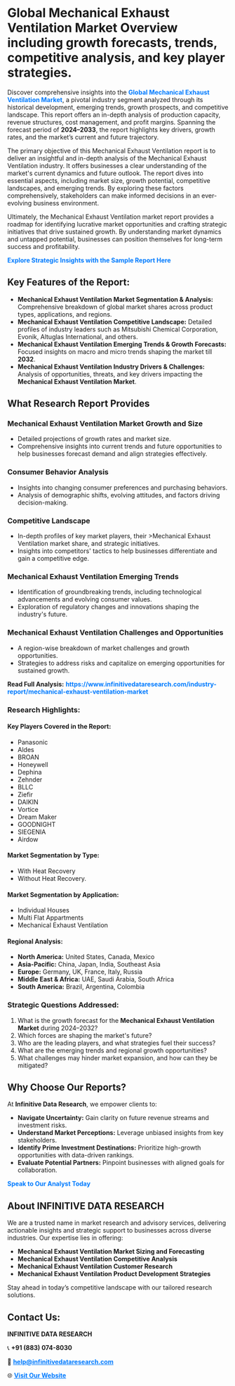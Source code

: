 <h1>Global Mechanical Exhaust Ventilation Market Overview including growth forecasts, trends, competitive analysis, and key player strategies.</h1>
<p>
Discover comprehensive insights into the 
<a href="https://www.infinitivedataresearch.com/industry-report/mechanical-exhaust-ventilation-market" rel="dofollow" style="color: #007BFF; text-decoration: none;"><strong>Global Mechanical Exhaust Ventilation Market</strong></a>, a pivotal industry segment analyzed through its historical development, emerging trends, growth prospects, and competitive landscape. This report offers an in-depth analysis of production capacity, revenue structures, cost management, and profit margins. Spanning the forecast period of <strong>2024–2033</strong>, the report highlights key drivers, growth rates, and the market’s current and future trajectory.
</p>
<p>
The primary objective of this Mechanical Exhaust Ventilation report is to deliver an insightful and in-depth analysis of the Mechanical Exhaust Ventilation industry. It offers businesses a clear understanding of the market's current dynamics and future outlook. The report dives into essential aspects, including market size, growth potential, competitive landscapes, and emerging trends. By exploring these factors comprehensively, stakeholders can make informed decisions in an ever-evolving business environment.
</p>
<p>
Ultimately, the Mechanical Exhaust Ventilation market report provides a roadmap for identifying lucrative market opportunities and crafting strategic initiatives that drive sustained growth. By understanding market dynamics and untapped potential, businesses can position themselves for long-term success and profitability.
</p>
<p>
<a href="https://www.infinitivedataresearch.com/request-sample/reportId=111525" style="color: #007BFF; text-decoration: none;"><strong>Explore Strategic Insights with the Sample Report Here</strong></a>
</p>

<h2>Key Features of the Report:</h2>
<ul>
<li><strong>Mechanical Exhaust Ventilation Market Segmentation & Analysis:</strong> Comprehensive breakdown of global market shares across product types, applications, and regions.</li>
<li><strong>Mechanical Exhaust Ventilation Competitive Landscape:</strong> Detailed profiles of industry leaders such as Mitsubishi Chemical Corporation, Evonik, Altuglas International, and others.</li>
<li><strong>Mechanical Exhaust Ventilation Emerging Trends & Growth Forecasts:</strong> Focused insights on macro and micro trends shaping the market till <strong>2032</strong>.</li>
<li><strong>Mechanical Exhaust Ventilation Industry Drivers & Challenges:</strong> Analysis of opportunities, threats, and key drivers impacting the <strong>Mechanical Exhaust Ventilation Market</strong>.</li>
</ul>

<h2>What Research Report Provides</h2>
<h3>Mechanical Exhaust Ventilation Market Growth and Size</h3>
<ul>
<li>Detailed projections of growth rates and market size.</li>
<li>Comprehensive insights into current trends and future opportunities to help businesses forecast demand and align strategies effectively.</li>
</ul>

<h3>Consumer Behavior Analysis</h3>
<ul>
<li>Insights into changing consumer preferences and purchasing behaviors.</li>
<li>Analysis of demographic shifts, evolving attitudes, and factors driving decision-making.</li>
</ul>

<h3>Competitive Landscape</h3>
<ul>
<li>In-depth profiles of key market players, their >Mechanical Exhaust Ventilation market share, and strategic initiatives.</li>
<li>Insights into competitors' tactics to help businesses differentiate and gain a competitive edge.</li>
</ul>

<h3>Mechanical Exhaust Ventilation Emerging Trends</h3>
<ul>
<li>Identification of groundbreaking trends, including technological advancements and evolving consumer values.</li>
<li>Exploration of regulatory changes and innovations shaping the industry's future.</li>
</ul>

<h3>Mechanical Exhaust Ventilation Challenges and Opportunities</h3>
<ul>
<li>A region-wise breakdown of market challenges and growth opportunities.</li>
<li>Strategies to address risks and capitalize on emerging opportunities for sustained growth.</li>
</ul>
<p><strong>Read Full Analysis:</strong> <a href="https://www.infinitivedataresearch.com/industry-report/mechanical-exhaust-ventilation-market" rel="dofollow" style="color: #007BFF; text-decoration: none;"><strong>https://www.infinitivedataresearch.com/industry-report/mechanical-exhaust-ventilation-market</strong></a></p>
<h3>Research Highlights:</h3>
<h4>Key Players Covered in the Report:</h4>
<ul><li>Panasonic</li><li>Aldes</li><li>BROAN</li><li>Honeywell</li><li>Dephina</li><li>Zehnder</li><li>BLLC</li><li>Ziefir</li><li>DAIKIN</li><li>Vortice</li><li>Dream Maker</li><li>GOODNIGHT</li><li>SIEGENIA</li><li>Airdow</li></ul>
<h4>Market Segmentation by Type:</h4>
<ul><li>With Heat Recovery</li><li>Without Heat Recovery.</li></ul>
<h4>Market Segmentation by Application:</h4>
<ul><li>Individual Houses</li><li>Multi Flat Appartments</li><li>Mechanical Exhaust Ventilation</li></ul>

<h4>Regional Analysis:</h4>
<ul>
<li><strong>North America:</strong> United States, Canada, Mexico</li>
<li><strong>Asia-Pacific:</strong> China, Japan, India, Southeast Asia</li>
<li><strong>Europe:</strong> Germany, UK, France, Italy, Russia</li>
<li><strong>Middle East & Africa:</strong> UAE, Saudi Arabia, South Africa</li>
<li><strong>South America:</strong> Brazil, Argentina, Colombia</li>
</ul>

<h3>Strategic Questions Addressed:</h3>
<ol>
<li>What is the growth forecast for the <strong>Mechanical Exhaust Ventilation Market</strong> during 2024–2032?</li>
<li>Which forces are shaping the market's future?</li>
<li>Who are the leading players, and what strategies fuel their success?</li>
<li>What are the emerging trends and regional growth opportunities?</li>
<li>What challenges may hinder market expansion, and how can they be mitigated?</li>
</ol>

<h2>Why Choose Our Reports?</h2>
<p>At <strong>Infinitive Data Research</strong>, we empower clients to:</p>
<ul>
<li><strong>Navigate Uncertainty:</strong> Gain clarity on future revenue streams and investment risks.</li>
<li><strong>Understand Market Perceptions:</strong> Leverage unbiased insights from key stakeholders.</li>
<li><strong>Identify Prime Investment Destinations:</strong> Prioritize high-growth opportunities with data-driven rankings.</li>
<li><strong>Evaluate Potential Partners:</strong> Pinpoint businesses with aligned goals for collaboration.</li>
</ul>
<p><a href="https://www.infinitivedataresearch.com/industry-report/mechanical-exhaust-ventilation-market" rel="dofollow" style="color: #007BFF; text-decoration: none;"><strong>Speak to Our Analyst Today</strong></a></p>

<h2>About INFINITIVE DATA RESEARCH</h2>
<p>We are a trusted name in market research and advisory services, delivering actionable insights and strategic support to businesses across diverse industries. Our expertise lies in offering:</p>
<ul>
<li><strong>Mechanical Exhaust Ventilation Market Sizing and Forecasting</strong></li>
<li><strong>Mechanical Exhaust Ventilation Competitive Analysis</strong></li>
<li><strong>Mechanical Exhaust Ventilation Customer Research</strong></li>
<li><strong>Mechanical Exhaust Ventilation Product Development Strategies</strong></li>
</ul>
<p>Stay ahead in today’s competitive landscape with our tailored research solutions.</p>

<h2>Contact Us:</h2>
<p><strong>INFINITIVE DATA RESEARCH</strong></p>
<p>📞 <strong>+91 (883) 074-8030</strong></p>
<p>📧 <strong><a href="mailto:help@infinitivedataresearch.com" style="color: #007BFF;">help@infinitivedataresearch.com</a></strong></p>
<p>🌐 <strong><a href="https://www.infinitivedataresearch.com" rel="dofollow" style="color: #007BFF;">Visit Our Website</a></strong></p>